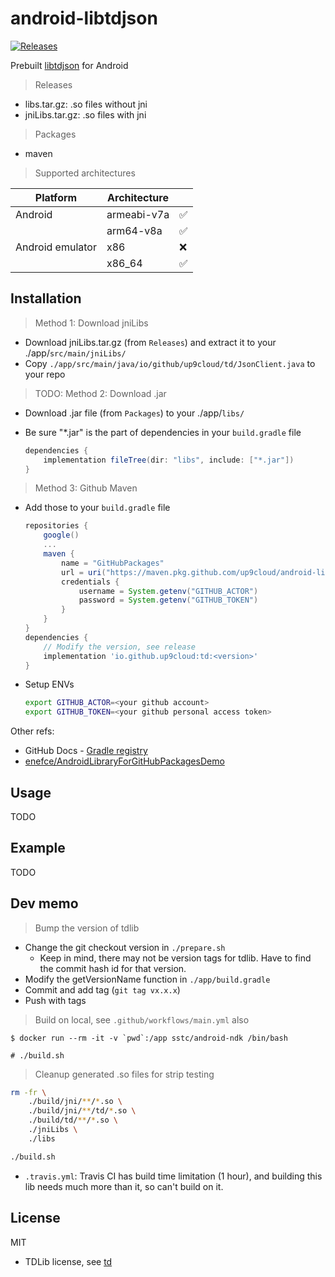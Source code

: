 # android-libtdjson

[![Releases](https://github.com/up9cloud/android-libtdjson/actions/workflows/main.yml/badge.svg)](https://github.com/up9cloud/android-libtdjson/actions/workflows/main.yml)

Prebuilt [libtdjson](https://github.com/tdlib/td) for Android

> Releases

- libs.tar.gz: .so files without jni
- jniLibs.tar.gz: .so files with jni

> Packages

- maven

> Supported architectures

| Platform         | Architecture |     |
| ---------------- | ------------ | --- |
| Android          | armeabi-v7a  | ✅   |
|                  | arm64-v8a    | ✅   |
| Android emulator | x86          | ❌   |
|                  | x86_64       | ✅   |

## Installation

> Method 1: Download jniLibs

- Download jniLibs.tar.gz (from `Releases`) and extract it to your ./app/`src/main/jniLibs/`
- Copy `./app/src/main/java/io/github/up9cloud/td/JsonClient.java` to your repo

> TODO: Method 2: Download .jar

- Download .jar file (from `Packages`) to your ./app/`libs/`
- Be sure "*.jar" is the part of dependencies in your `build.gradle` file

    ```gradle
    dependencies {
        implementation fileTree(dir: "libs", include: ["*.jar"])
    }
    ```

> Method 3: Github Maven

- Add those to your `build.gradle` file

    ```gradle
    repositories {
        google()
        ...
        maven {
            name = "GitHubPackages"
            url = uri("https://maven.pkg.github.com/up9cloud/android-libtdjson")
            credentials {
                username = System.getenv("GITHUB_ACTOR")
                password = System.getenv("GITHUB_TOKEN")
            }
        }
    }
    dependencies {
        // Modify the version, see release
        implementation 'io.github.up9cloud:td:<version>'
    }
    ```

- Setup ENVs

    ```bash
    export GITHUB_ACTOR=<your github account>
    export GITHUB_TOKEN=<your github personal access token>
    ```

Other refs:

- GitHub Docs - [Gradle registry](https://docs.github.com/en/packages/working-with-a-github-packages-registry/working-with-the-gradle-registry#installing-a-package)
- [enefce/AndroidLibraryForGitHubPackagesDemo](https://github.com/enefce/AndroidLibraryForGitHubPackagesDemo)

## Usage

TODO

## Example

TODO

## Dev memo

> Bump the version of tdlib

- Change the git checkout version in `./prepare.sh`
  - Keep in mind, there may not be version tags for tdlib. Have to find the commit hash id for that version.
- Modify the getVersionName function in `./app/build.gradle`
- Commit and add tag (`git tag vx.x.x`)
- Push with tags

> Build on local, see `.github/workflows/main.yml` also

```console
$ docker run --rm -it -v `pwd`:/app sstc/android-ndk /bin/bash

# ./build.sh
```

> Cleanup generated .so files for strip testing

```bash
rm -fr \
    ./build/jni/**/*.so \
    ./build/jni/**/td/*.so \
    ./build/td/**/*.so \
    ./jniLibs \
    ./libs

./build.sh
```

- `.travis.yml`: Travis CI has build time limitation (1 hour), and building this lib needs much more than it, so can't build on it.

## License

MIT

- TDLib license, see [td](https://github.com/tdlib/td)

